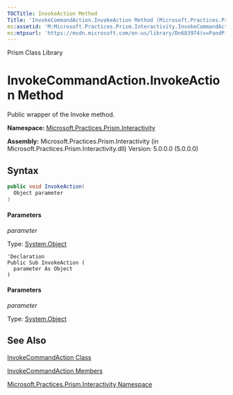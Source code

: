 ```yaml
---
TOCTitle: InvokeAction Method
Title: 'InvokeCommandAction.InvokeAction Method (Microsoft.Practices.Prism.Interactivity)'
ms:assetid: 'M:Microsoft.Practices.Prism.Interactivity.InvokeCommandAction.InvokeAction(System.Object)'
ms:mtpsurl: 'https://msdn.microsoft.com/en-us/library/Dn683974(v=PandP.50)'
---
```


Prism Class Library

# InvokeCommandAction.InvokeAction Method

Public wrapper of the Invoke method.

**Namespace:** [Microsoft.Practices.Prism.Interactivity](https://msdn.microsoft.com/en-us/library/microsoft.practices.prism.interactivity(v=pandp.50))

**Assembly:** Microsoft.Practices.Prism.Interactivity (in Microsoft.Practices.Prism.Interactivity.dll) Version: 5.0.0.0 (5.0.0.0)

## Syntax

  ```C#
public void InvokeAction(
	Object parameter
)
```

#### Parameters

*parameter*

  Type: [System.Object](http://msdn2.microsoft.com/en-us/library/e5kfa45b)
  
  ```VB
'Declaration
Public Sub InvokeAction ( 
	parameter As Object
)
```

#### Parameters

*parameter*

  Type: [System.Object](http://msdn2.microsoft.com/en-us/library/e5kfa45b)

## See Also

[InvokeCommandAction Class](https://msdn.microsoft.com/en-us/library/microsoft.practices.prism.interactivity.invokecommandaction(v=pandp.50))

[InvokeCommandAction Members](https://msdn.microsoft.com/en-us/library/microsoft.practices.prism.interactivity.invokecommandaction_members(v=pandp.50))

[Microsoft.Practices.Prism.Interactivity Namespace](https://msdn.microsoft.com/en-us/library/microsoft.practices.prism.interactivity(v=pandp.50))
